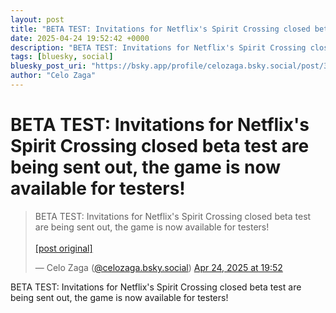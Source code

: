 ```yaml
---
layout: post
title: "BETA TEST: Invitations for Netflix's Spirit Crossing closed beta test are being sent out, the game is now available for testers!"
date: 2025-04-24 19:52:42 +0000
description: "BETA TEST: Invitations for Netflix's Spirit Crossing closed beta test are being sent out, the game is now available for testers!"
tags: [bluesky, social]
bluesky_post_uri: "https://bsky.app/profile/celozaga.bsky.social/post/3lnlibsg56s22"
author: "Celo Zaga"
---
```


<h1 class="bluesky-post-title">BETA TEST: Invitations for Netflix's Spirit Crossing closed beta test are being sent out, the game is now available for testers!</h1>


<blockquote class="bluesky-embed" data-bluesky-uri="at://did:plc:lmh6rennptq77inaztnovw4b/app.bsky.feed.post/3lnlibsg56s22" data-bluesky-embed-color-mode="system">
<p lang="">BETA TEST: Invitations for Netflix's Spirit Crossing closed beta test are being sent out, the game is now available for testers!<br><br><a href="https://bsky.app/profile/celozaga.bsky.social/post/3lnlibsg56s22">[post original]</a></p>
&mdash; Celo Zaga (<a href="https://bsky.app/profile/did:plc:lmh6rennptq77inaztnovw4b">@celozaga.bsky.social</a>) <a href="https://bsky.app/profile/celozaga.bsky.social/post/3lnlibsg56s22">Apr 24, 2025 at 19:52</a>
</blockquote>
<script async src="https://embed.bsky.app/static/embed.js" charset="utf-8"></script>


<p class="bluesky-post-description">BETA TEST: Invitations for Netflix's Spirit Crossing closed beta test are being sent out, the game is now available for testers!</p>
